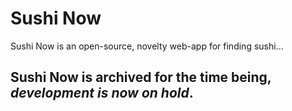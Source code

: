 # Sushi Now

Sushi Now is an open-source, novelty web-app for finding sushi...

## Sushi Now is archived for the time being, _development is now on hold_.
